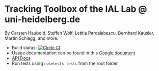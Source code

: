 # Tracking Toolbox of the IAL Lab @ uni-heidelberg.de

By Carsten Haubold, Steffen Wolf, Letitia Parcalabescu, Bernhard Kausler, Martin Schiegg, and more.

* Build status: [ ![Circle CI](https://circleci.com/gh/chaubold/hytra.png?style=shield&circle-token=27b4fff289dfdb41575cecfab8e865c7cac6a099) ](https://circleci.com/gh/chaubold/hytra)
* Usage documentation can be found in this [Google document](https://docs.google.com/document/d/1jxkYGlTEUCPqH03pip03eDBBX2pVYEhPGHHvbegHiWw/edit?usp=sharing)
* [API Docs](http://chaubold.github.io/hytra/toolbox/index.html)
* Run tests using `nosetests tests` from the root folder

